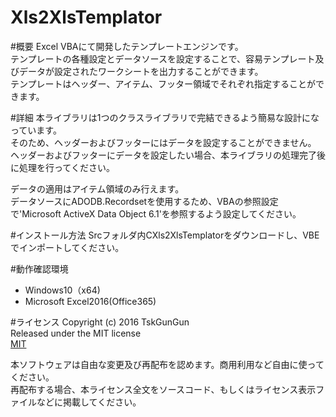 Xls2XlsTemplator
===

#概要
Excel VBAにて開発したテンプレートエンジンです。<br>
テンプレートの各種設定とデータソースを設定することで、容易テンプレート及びデータが設定されたワークシートを出力することができます。<br>
テンプレートはヘッダー、アイテム、フッター領域でそれぞれ指定することができます。<br>

#詳細
本ライブラリは1つのクラスライブラリで完結できるよう簡易な設計になっています。<br>
そのため、ヘッダーおよびフッターにはデータを設定することができません。<br>
ヘッダーおよびフッターにデータを設定したい場合、本ライブラリの処理完了後に処理を行ってください。<br>

データの適用はアイテム領域のみ行えます。<br>
データソースにADODB.Recordsetを使用するため、VBAの参照設定で'Microsoft ActiveX Data Object 6.1'を参照するよう設定してください。

#インストール方法
Srcフォルダ内CXls2XlsTemplatorをダウンロードし、VBEでインポートしてください。

#動作確認環境<br>
* Windows10（x64)<br>
* Microsoft Excel2016(Office365)<br>
    
#ライセンス
Copyright (c) 2016 TskGunGun<br>
Released under the MIT license<br>
[MIT](https://github.com/tcnksm/tool/blob/master/LICENCE)

本ソフトウェアは自由な変更及び再配布を認めます。商用利用など自由に使ってください。<br>
再配布する場合、本ライセンス全文をソースコード、もしくはライセンス表示ファイルなどに掲載してください。<br>


